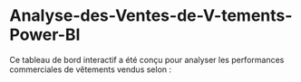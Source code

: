 # Analyse-des-Ventes-de-V-tements-Power-BI
Ce tableau de bord interactif a été conçu pour analyser les performances commerciales de vêtements vendus selon :
